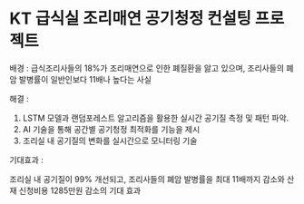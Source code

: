 # KT 급식실 조리매연 공기청정 컨설팅 프로젝트

배경 : 급식조리사들의 18%가 조리매연으로 인한 폐질환을 앓고 있으며, 조리사들의 폐암 발병률이 일반인보다 11배나 높다는 사실

해결 : 
1. LSTM 모델과 랜덤포레스트 알고리즘을 활용한 실시간 공기질 측정 및 패턴 파악.
2. AI 기술을 통해 공간별 공기청정 최적화를 기능을 제시
3. 조리실 내 공기질의 변화를 실시간으로 모니터링 기술

기대효과 : 

조리실 내 공기질이 99% 개선되고, 조리사들의 폐암 발병률을 최대 11배까지 감소와 산재 신청비용 1285만원 감소의 기대 효과


